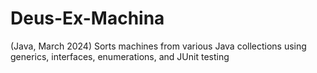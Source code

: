 # Deus-Ex-Machina
(Java, March 2024)
Sorts machines from various Java collections using generics, interfaces, enumerations, and JUnit testing
